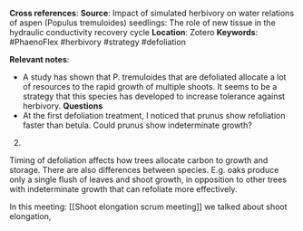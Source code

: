 **Cross references**: 
**Source**: Impact of simulated herbivory on water relations of aspen (Populus tremuloides) seedlings: The role of new tissue in the hydraulic conductivity recovery cycle
**Location**: Zotero
**Keywords**: #PhaenoFlex #herbivory #strategy #defoliation

**Relevant notes**:
- A study has shown that  P. tremuloides that are defoliated allocate a lot of resources to the rapid growth of multiple shoots. It seems to be a strategy that this species has developed to increase tolerance against herbivory.
**Questions**
- At the first defoliation treatment, I noticed that prunus show refoliation faster than betula. Could prunus show indeterminate growth?






2.
Timing of defoliation affects how trees allocate carbon to growth and storage. There are also differences between species. E.g. oaks produce only a single flush of leaves and shoot growth, in opposition to other trees with indeterminate growth that can refoliate more effectively.


In this meeting: [[Shoot elongation scrum meeting]] we talked about shoot elongation,

